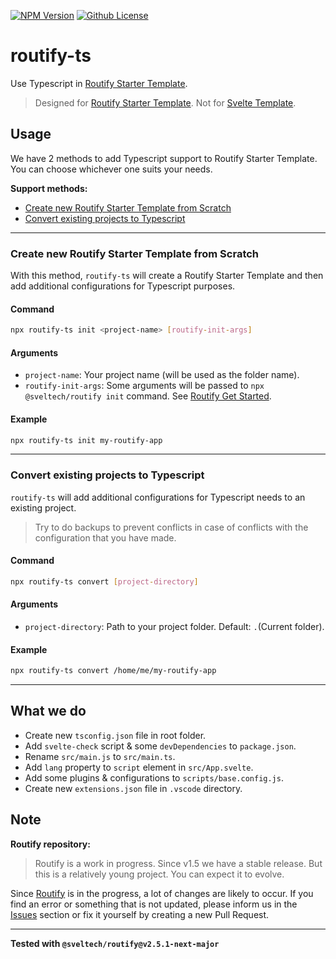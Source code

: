 [![NPM Version](https://badgen.net/npm/v/routify-ts?color=red&icon=npm&label=version&cache=300)](https://npmjs.com/package/routify-ts)
[![Github License](https://badgen.net/github/license/lamualfa/routify-ts?color=purple&label=license&cache=300)](https://github.com/lamualfa/routify-ts/blob/master/LICENSE)

# routify-ts

Use Typescript in [Routify Starter Template](https://github.com/roxiness/routify-starter).

> Designed for [Routify Starter Template](https://github.com/roxiness/routify-starter). Not for [Svelte Template](https://github.com/sveltejs/template).

## Usage

We have 2 methods to add Typescript support to Routify Starter Template. You can choose whichever one suits your needs.

**Support methods:**

- [Create new Routify Starter Template from Scratch](#Create-new-Routify-Starter-Template-from-Scratch)
- [Convert existing projects to Typescript](#Convert-existing-projects-to-Typescript)

<hr>

### Create new Routify Starter Template from Scratch

With this method, `routify-ts` will create a Routify Starter Template and then add additional configurations for Typescript purposes.

#### Command

```bash
npx routify-ts init <project-name> [routify-init-args]
```

#### Arguments

- `project-name`: Your project name (will be used as the folder name).
- `routify-init-args`: Some arguments will be passed to `npx @sveltech/routify init` command. See [Routify Get Started](https://github.com/roxiness/routify-starter#starter-templates).

#### Example

```bash
npx routify-ts init my-routify-app
```

<hr>

### Convert existing projects to Typescript

`routify-ts` will add additional configurations for Typescript needs to an existing project.

> Try to do backups to prevent conflicts in case of conflicts with the configuration that you have made.

#### Command

```bash
npx routify-ts convert [project-directory]
```

#### Arguments

- `project-directory`: Path to your project folder. Default: `.`(Current folder).

#### Example

```bash
npx routify-ts convert /home/me/my-routify-app
```

<hr>

## What we do

- Create new `tsconfig.json` file in root folder.
- Add `svelte-check` script & some `devDependencies` to `package.json`.
- Rename `src/main.js` to `src/main.ts`.
- Add `lang` property to `script` element in `src/App.svelte`.
- Add some plugins & configurations to `scripts/base.config.js`.
- Create new `extensions.json` file in `.vscode` directory.

## Note

**Routify repository:**

> Routify is a work in progress. Since v1.5 we have a stable release. But this is a relatively young project. You can expect it to evolve.

Since [Routify](https://github.com/roxiness/routify) is in the progress, a lot of changes are likely to occur. If you find an error or something that is not updated, please inform us in the [Issues](https://github.com/lamualfa/routify-ts/issues/new) section or fix it yourself by creating a new Pull Request.

<hr/>

**Tested with `@sveltech/routify@v2.5.1-next-major`**
